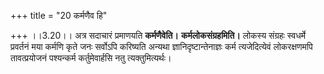 +++
title = "20 कर्मणैव हि"

+++
।।3.20।। अत्र सदाचारं प्रमाणयति **कर्मणैवेति।** **कर्मलोकसंग्रहमिति।**
लोकस्य संग्रहः स्वधर्मे प्रवर्तनं मया कर्मणि कृते जनः सर्वोऽपि करिष्यति
अन्यथा ज्ञानिदृष्टान्तेनाज्ञः कर्म त्यजेदित्येवं लोकरक्षणमपि
तावत्प्रयोजनं पश्यन्कर्म कर्तुमेवार्हसि नतु त्यक्तुमित्यर्थः।
